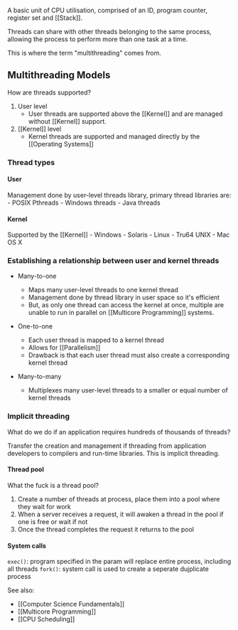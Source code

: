 A basic unit of CPU utilisation, comprised of an ID, program counter, register set and [[Stack]].

Threads can share with other threads belonging to the same process, allowing the process to perform more than one task at a time.

This is where the term "multithreading" comes from.

## Multithreading Models

How are threads supported?

1. User level
	- User threads are supported above the [[Kernel]] and are managed without [[Kernel]] support.
2. [[Kernel]] level
	- Kernel threads are supported and managed directly by the [[Operating Systems]]

### Thread types

#### User
Management done by user-level threads library, primary thread libraries are:
	- POSIX Pthreads
	- Windows threads
	- Java threads

#### Kernel
Supported by the [[Kernel]]
	- Windows
	- Solaris
	- Linux
	- Tru64 UNIX
	- Mac OS X

### Establishing a relationship between user and kernel threads

- Many-to-one
	- Maps many user-level threads to one kernel thread
	- Management done by thread library in user space so it's efficient
	- But, as only one thread can access the kernel at once, multiple are unable to run in parallel on [[Multicore Programming]] systems.

- One-to-one
	- Each user thread is mapped to a kernel thread
	- Allows for [[Parallelism]]
	- Drawback is that each user thread must also create a corresponding kernel thread

- Many-to-many
	- Multiplexes many user-level threads to a smaller or equal number of kernel threads

### Implicit threading

What do we do if an application requires hundreds of thousands of threads?

Transfer the creation and management if threading from application developers to compilers and run-time libraries. This is implicit threading.

#### Thread pool
What the fuck is a thread pool?

1. Create a number of threads at process, place them into a pool where they wait for work
2. When a server receives a request, it will awaken a thread in the pool if one is free or wait if not
3. Once the thread completes the request it returns to the pool

#### System calls

`exec()`: program specified in the param will replace entire process, including all threads
`fork()`: system call is used to create a seperate dujplicate process


See also:
- [[Computer Science Fundamentals]]
- [[Multicore Programming]]
- [[CPU Scheduling]]